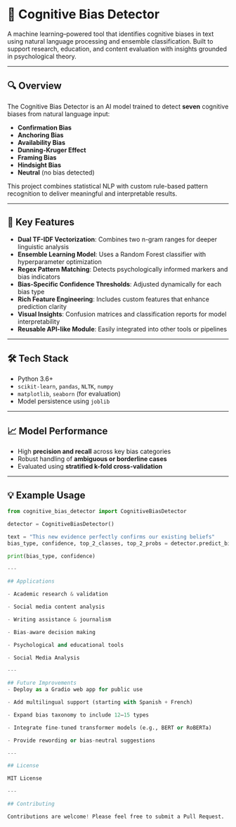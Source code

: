 # 🧠 Cognitive Bias Detector

A machine learning–powered tool that identifies cognitive biases in text using natural language processing and ensemble classification. Built to support research, education, and content evaluation with insights grounded in psychological theory.

---

## 🔍 Overview

The Cognitive Bias Detector is an AI model trained to detect **seven** cognitive biases from natural language input:

- **Confirmation Bias**
- **Anchoring Bias**
- **Availability Bias**
- **Dunning-Kruger Effect**
- **Framing Bias**
- **Hindsight Bias**
- **Neutral** (no bias detected)

This project combines statistical NLP with custom rule-based pattern recognition to deliver meaningful and interpretable results.

---

## 🚀 Key Features

- **Dual TF-IDF Vectorization**: Combines two n-gram ranges for deeper linguistic analysis
- **Ensemble Learning Model**: Uses a Random Forest classifier with hyperparameter optimization
- **Regex Pattern Matching**: Detects psychologically informed markers and bias indicators
- **Bias-Specific Confidence Thresholds**: Adjusted dynamically for each bias type
- **Rich Feature Engineering**: Includes custom features that enhance prediction clarity
- **Visual Insights**: Confusion matrices and classification reports for model interpretability
- **Reusable API-like Module**: Easily integrated into other tools or pipelines

---

## 🛠️ Tech Stack

- Python 3.6+
- `scikit-learn`, `pandas`, `NLTK`, `numpy`
- `matplotlib`, `seaborn` (for evaluation)
- Model persistence using `joblib`

---

## 📈 Model Performance

- High **precision and recall** across key bias categories
- Robust handling of **ambiguous or borderline cases**
- Evaluated using **stratified k-fold cross-validation**

---

## 💡 Example Usage

```python
from cognitive_bias_detector import CognitiveBiasDetector

detector = CognitiveBiasDetector()

text = "This new evidence perfectly confirms our existing beliefs"
bias_type, confidence, top_2_classes, top_2_probs = detector.predict_bias(text)

print(bias_type, confidence)

---

## Applications

- Academic research & validation

- Social media content analysis

- Writing assistance & journalism

- Bias-aware decision making

- Psychological and educational tools

- Social Media Analysis

---

## Future Improvements
- Deploy as a Gradio web app for public use

- Add multilingual support (starting with Spanish + French)

- Expand bias taxonomy to include 12–15 types

- Integrate fine-tuned transformer models (e.g., BERT or RoBERTa)

- Provide rewording or bias-neutral suggestions

---

## License

MIT License

---

## Contributing

Contributions are welcome! Please feel free to submit a Pull Request.
